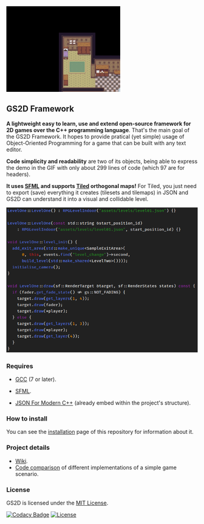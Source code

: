 <img src="assets/readme/example.gif" width=300/>

## GS2D Framework

**A lightweight easy to learn, use and extend open-source framework for 2D games
over the C++ programming language**. That's the main goal of the GS2D Framework.
It hopes to provide pratical (yet simple) usage of Object-Oriented Programming
for a game that can be built with any text editor.

**Code simplicity and readability** are two of its objects, being able to
express the demo in the GIF with only about 299 lines of code
(which 97 are for headers).

**It uses [SFML](https://www.sfml-dev.org) and supports
[Tiled](https://www.mapeditor.org/) orthogonal maps!** For Tiled, you just
need to export (save) everything it creates (tilesets and tilemaps) in JSON
and GS2D can understand it into a visual and collidable level.

![Code Example](assets/readme/code_example.png)

### Requires

- [GCC](http://gcc.gnu.org) (7 or later).

- [SFML](https://www.sfml-dev.org).

- [JSON For Modern C++](https://github.com/nlohmann/json) (already embed within the project's structure).

### How to install

You can see the
[installation](https://github.com/murilobnt/gs2d/blob/master/.github/installation/installation.md)
page of this repository for information about it.

### Project details

- [Wiki](https://github.com/murilobnt/gs2d/wiki).
- [Code comparison](https://github.com/murilobnt/gs2d/blob/master/.github/comparison.md) of different implementations of a simple game scenario.

### License

GS2D is licensed under the [MIT License](https://github.com/murilobnt/gs2d/blob/master/LICENSE).

[![Codacy Badge](https://api.codacy.com/project/badge/Grade/02e6682822d149bf8e2e0472476f41ea)](https://www.codacy.com/manual/murilobnt/gs2d?utm_source=github.com&amp;utm_medium=referral&amp;utm_content=murilobnt/gs2d&amp;utm_campaign=Badge_Grade)
[![License](https://img.shields.io/:license-MIT-blue.svg)](https://github.com/murilobnt/gs2d/blob/master/LICENSE)
